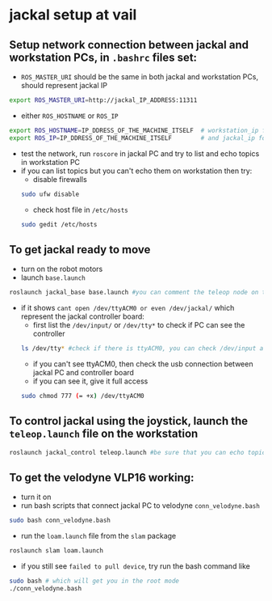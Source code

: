 # jackal setup at vail 

## Setup network connection between jackal and workstation PCs, in `.bashrc` files set:
- `ROS_MASTER_URI` should be the same in both jackal and workstation PCs, should represent jackal IP
```bash
export ROS_MASTER_URI=http://jackal_IP_ADDRESS:11311 
```
- either `ROS_HOSTNAME` or `ROS_IP`
```bash
export ROS_HOSTNAME=IP_DDRESS_OF_THE_MACHINE_ITSELF  # workstation_ip for the workstation PC
export ROS_IP=IP_DDRESS_OF_THE_MACHINE_ITSELF        # and jackal_ip for the jackal PC
``` 
- test the network, run `roscore` in jackal PC and try to list and echo topics in workstation PC
- if you can list topics but you can't echo them on workstation then try:
    - disable firewalls
    ```bash
    sudo ufw disable
    ```
    - check host file in `/etc/hosts`
    ```bash
    sudo gedit /etc/hosts 
    ```

## To get jackal ready to move
- turn on the robot motors
- launch `base.launch`
```bash
roslaunch jackal_base base.launch #you can comment the teleop node on this one if you want connect the joystick to jackal PC
```
- if it shows `cant open /dev/ttyACM0 or even /dev/jackal/` which represent the jackal controller board:
    - first list the `/dev/input/` or `/dev/tty*` to check if PC can see the controller
    ```bash
    ls /dev/tty* #check if there is ttyACM0, you can check /dev/input as well
    ```
    - if you can't see ttyACM0, then check the usb connection between jackal PC and controller board
    - if you can see it, give it full access 
    ```bash 
    sudo chmod 777 (= +x) /dev/ttyACM0
    ```

## To control jackal using the joystick, launch the `teleop.launch` file on the workstation      
```bash
roslaunch jackal_control teleop.launch #be sure that you can echo topics in both PCs 
```

## To get the velodyne VLP16 working:
- turn it on 
- run bash scripts that connect jackal PC to velodyne `conn_velodyne.bash`
```bash 
sudo bash conn_velodyne.bash 
```
- run the `loam.launch` file from the `slam` package
```bash
roslaunch slam loam.launch
```
- if you still see `failed to pull device`, try run the bash command like
```bash
sudo bash # which will get you in the root mode 
./conn_velodyne.bash 
```


